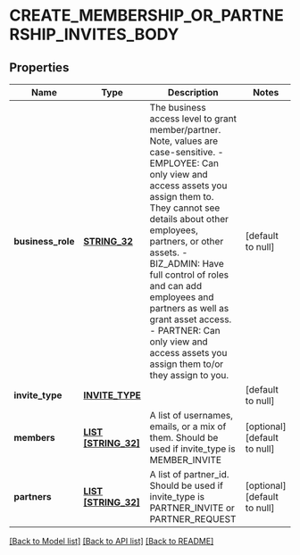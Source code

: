 # CREATE_MEMBERSHIP_OR_PARTNERSHIP_INVITES_BODY

## Properties
Name | Type | Description | Notes
------------ | ------------- | ------------- | -------------
**business_role** | [**STRING_32**](STRING_32.md) | The business access level to grant member/partner. Note, values are case-sensitive. - EMPLOYEE: Can only view and access assets you assign them to. They cannot see details about other employees, partners, or other assets. - BIZ_ADMIN: Have full control of roles and can add employees and partners as well as grant asset access. - PARTNER: Can only view and access assets you assign them to/or they assign to you. | [default to null]
**invite_type** | [**INVITE_TYPE**](InviteType.md) |  | [default to null]
**members** | [**LIST [STRING_32]**](STRING_32.md) | A list of usernames, emails, or a mix of them. Should be used if invite_type is MEMBER_INVITE | [optional] [default to null]
**partners** | [**LIST [STRING_32]**](STRING_32.md) | A list of partner_id. Should be used if invite_type is PARTNER_INVITE or PARTNER_REQUEST | [optional] [default to null]

[[Back to Model list]](../README.md#documentation-for-models) [[Back to API list]](../README.md#documentation-for-api-endpoints) [[Back to README]](../README.md)


